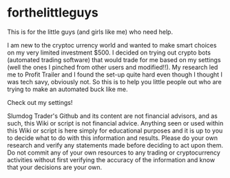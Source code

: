 # forthelittleguys
This is for the little guys (and girls like me) who need help.

I am new to the cryptoc urrency world and wanted to make smart choices on my very limited investment $500. 
I decided on trying out crypto bots (automated trading software) that would trade for me based on my settings (well the ones I pinched from other users and modified!!).
My research led me to Profit Trailer and I found the set-up quite hard even though I thought I was tech savy, obviously not. So this is to help you little people out who are trying to make an automated buck like me.

Check out my settings!

Slumdog Trader's Github and its content are not financial advisors, and as such, this Wiki or script is not financial advice.
Anything seen or used within this Wiki or script is here simply for educational purposes and it is up to you to decide what to do with this information and results.
Please do your own research and verify any statements made before deciding to act upon them. 
Do not commit any of your own resources to any trading or cryptocurrency activities without first verifying the accuracy of the information and know that your decisions are your own.
